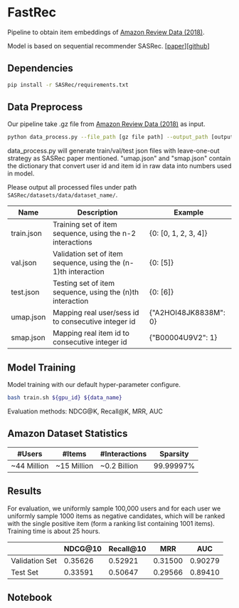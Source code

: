 # FastRec

Pipeline to obtain item embeddings of [Amazon Review Data (2018)](https://nijianmo.github.io/amazon/index.html).

Model is based on sequential recommender SASRec. [[paper](https://cseweb.ucsd.edu/~jmcauley/pdfs/icdm18.pdf)][[github](https://github.com/kang205/SASRec)]

## Dependencies

```bash
pip install -r SASRec/requirements.txt
```

## Data Preprocess

Our pipeline take .gz file from [Amazon Review Data (2018)](https://nijianmo.github.io/amazon/index.html) as input. 

```bash
python data_process.py --file_path [gz file path] --output_path [output directory]
```

data_process.py will generate train/val/test json files with leave-one-out strategy as SASRec paper mentioned. "umap.json" and "smap.json" contain the dictionary that convert user id and item id in raw data into numbers used in model.

Please output all processed files under path `SASRec/datasets/data/dataset_name/`.

| Name        | Description     | Example |
|-------------|--------------|---------------|
| train.json  | Training set of item sequence, using the n-2 interactions       | {0: [0, 1, 2, 3, 4]}   |
| val.json    | Validation set of item sequence, using the (n-1)th interaction  | {0: [5]}               |
| test.json   | Testing set of item sequence, using the (n)th interaction       | {0: [6]}               |
| umap.json   | Mapping real user/sess id to consecutive integer id             |  {"A2HOI48JK8838M": 0} |
| smap.json   | Mapping real item id to consecutive integer id                  | {"B00004U9V2": 1}      |




## Model Training

Model training with our default hyper-parameter configure.

```bash
bash train.sh ${gpu_id} ${data_name}
```
Evaluation methods: NDCG@K, Recall@K, MRR, AUC


## Amazon Dataset Statistics

| #Users | #Items | #Interactions |  Sparsity |
|--------|--------|---------------|-----------|
| ~44 Million |  ~15 Million  | ~0.2 Billion |  99.99997% |

## Results

For evaluation, we uniformly sample 100,000 users and for each user we uniformly sample 1000 items as negative candidates, which will be ranked with the single positive item (form a ranking list containing 1001 items).
Training time is about 25 hours.


|        | NDCG@10 | Recall@10 | MRR | AUC |
|--------|---------|-----------|-----|-----|
| Validation Set| 0.35626 | 0.52921 | 0.31500 | 0.90279 |
| Test Set| 0.33591 | 0.50647 | 0.29566 | 0.89410 |

## Notebook









